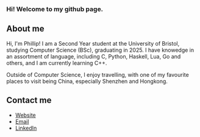 ### Hi! Welcome to my github page.

## About me

Hi, I'm Phillip! I am a Second Year student at the University of Bristol, studying Computer Science (BSc), graduating in 2025. I have knowedge in an assortment of language, including C, Python, Haskell, Lua, Go and others, and I am currently learning C++.

Outside of Computer Science, I enjoy travelling, with one of my favourite places to visit being China, especially Shenzhen and Hongkong.

## Contact me
 - [Website][ 1 ]
 - [Email][ 2 ]
 - [LinkedIn][ 3 ]


[1]:https://phildaniel.tech
[2]:mailto:phillip.s.w.daniel@gmail.com
[3]:https://www.linkedin.com/in/phil-daniel
